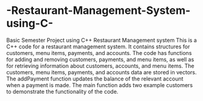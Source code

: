 # -Restaurant-Management-System-using-C-
Basic Semester Project using C++  Restaurant Management system
This is a C++ code for a restaurant management system. It contains structures for customers, menu items, payments, and accounts. The code has functions for adding and removing customers, payments, and menu items, as well as for retrieving information about customers, accounts, and menu items. The customers, menu items, payments, and accounts data are stored in vectors. The addPayment function updates the balance of the relevant account when a payment is made. The main function adds two example customers to demonstrate the functionality of the code.
